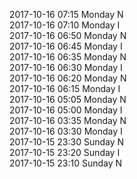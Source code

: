 2017-10-16 07:15 Monday  N  
2017-10-16 07:10 Monday  I  
2017-10-16 06:50 Monday  N  
2017-10-16 06:45 Monday  I  
2017-10-16 06:35 Monday  N  
2017-10-16 06:30 Monday  I  
2017-10-16 06:20 Monday  N  
2017-10-16 06:15 Monday  I  
2017-10-16 05:05 Monday  N  
2017-10-16 05:00 Monday  I  
2017-10-16 03:35 Monday  N  
2017-10-16 03:30 Monday  I  
2017-10-15 23:30 Sunday  N  
2017-10-15 23:20 Sunday  I  
2017-10-15 23:10 Sunday  N  
